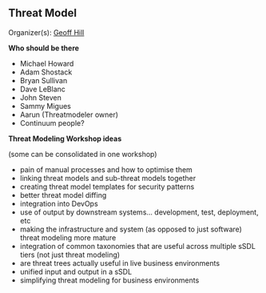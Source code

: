 ## Threat Model 

Organizer(s): [Geoff Hill](../Participants/Geoff-Hill.md)

**Who should be there**

- Michael Howard
- Adam Shostack
- Bryan Sullivan
- Dave LeBlanc
- John Steven
- Sammy Migues
- Aarun (Threatmodeler owner)
- Continuum people?

**Threat Modeling Workshop ideas**

(some can be consolidated in one workshop)

- pain of manual processes and how to optimise them
- linking threat models and sub-threat models together
- creating threat model templates for security patterns
- better threat model diffing
- integration into DevOps
- use of output by downstream systems... development, test, deployment, etc
- making the infrastructure and system (as opposed to just software) threat modeling more mature
- integration of common taxonomies that are useful across multiple sSDL tiers (not just threat modeling)
- are threat trees actually useful in live business environments
- unified input and output in a sSDL
- simplifying threat modeling for business environments
